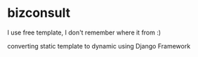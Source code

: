 # bizconsult
<p>I use free template, I don't remember where it from :)</p>
<p>converting static template to dynamic using Django Framework</p> 
